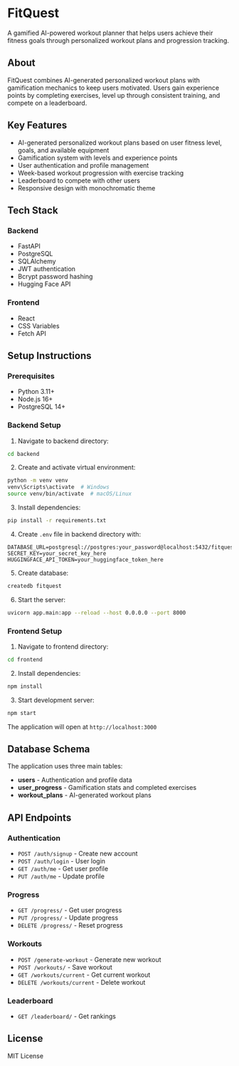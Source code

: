 # FitQuest

A gamified AI-powered workout planner that helps users achieve their fitness goals through personalized workout plans and progression tracking.

## About

FitQuest combines AI-generated personalized workout plans with gamification mechanics to keep users motivated. Users gain experience points by completing exercises, level up through consistent training, and compete on a leaderboard.

## Key Features

- AI-generated personalized workout plans based on user fitness level, goals, and available equipment
- Gamification system with levels and experience points
- User authentication and profile management
- Week-based workout progression with exercise tracking
- Leaderboard to compete with other users
- Responsive design with monochromatic theme

## Tech Stack

### Backend
- FastAPI
- PostgreSQL
- SQLAlchemy
- JWT authentication
- Bcrypt password hashing
- Hugging Face API

### Frontend
- React
- CSS Variables
- Fetch API

## Setup Instructions

### Prerequisites
- Python 3.11+
- Node.js 16+
- PostgreSQL 14+

### Backend Setup

1. Navigate to backend directory:
```bash
cd backend
```

2. Create and activate virtual environment:
```bash
python -m venv venv
venv\Scripts\activate  # Windows
source venv/bin/activate  # macOS/Linux
```

3. Install dependencies:
```bash
pip install -r requirements.txt
```

4. Create `.env` file in backend directory with:
```env
DATABASE_URL=postgresql://postgres:your_password@localhost:5432/fitquest
SECRET_KEY=your_secret_key_here
HUGGINGFACE_API_TOKEN=your_huggingface_token_here
```

5. Create database:
```bash
createdb fitquest
```

6. Start the server:
```bash
uvicorn app.main:app --reload --host 0.0.0.0 --port 8000
```

### Frontend Setup

1. Navigate to frontend directory:
```bash
cd frontend
```

2. Install dependencies:
```bash
npm install
```

3. Start development server:
```bash
npm start
```

The application will open at `http://localhost:3000`

## Database Schema

The application uses three main tables:

- **users** - Authentication and profile data
- **user_progress** - Gamification stats and completed exercises
- **workout_plans** - AI-generated workout plans

## API Endpoints

### Authentication
- `POST /auth/signup` - Create new account
- `POST /auth/login` - User login
- `GET /auth/me` - Get user profile
- `PUT /auth/me` - Update profile

### Progress
- `GET /progress/` - Get user progress
- `PUT /progress/` - Update progress
- `DELETE /progress/` - Reset progress

### Workouts
- `POST /generate-workout` - Generate new workout
- `POST /workouts/` - Save workout
- `GET /workouts/current` - Get current workout
- `DELETE /workouts/current` - Delete workout

### Leaderboard
- `GET /leaderboard/` - Get rankings

## License

MIT License
